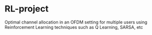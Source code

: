 RL-project
==========

Optimal channel allocation in an OFDM setting for multiple users using Reinforcement Learning techniques such as Q Learning, SARSA, etc
